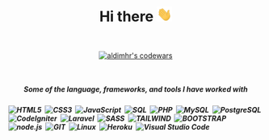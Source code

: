 <h1 align="center">Hi there <img src="https://raw.githubusercontent.com/ABSphreak/ABSphreak/master/gifs/Hi.gif" width="30px"></h1>

<br />


<p align="center">
<a href="https://www.codewars.com/users/aldimhr">
  <img align="center" alt="aldimhr's codewars" src="https://cdn.jsdelivr.net/npm/simple-icons@3.0.1/icons/codewars.svg" height="30" width="40"  />
</a>
</p>
<br />

<p align="center">
<h5 align="center">Some of the language, frameworks, and tools I have worked with<h5>
</p>


![HTML5](https://img.shields.io/badge/-HTML5-000000?style=flat&logo=HTML5)&nbsp;
![CSS3](https://img.shields.io/badge/-CSS3-000000?style=flat&logo=CSS3)&nbsp;
![JavaScript](https://img.shields.io/badge/-JavaScript-000000?style=flat&logo=javascript)&nbsp;
![SQL](https://img.shields.io/badge/-SQL-000000?style=flat&logo=MySQL)&nbsp;
![PHP](https://img.shields.io/badge/-PHP-000000?style=flat&logo=php)&nbsp;
![MySQL](https://img.shields.io/badge/-MySQL-000000?style=flat&logo=MySQL)&nbsp;
![PostgreSQL](https://img.shields.io/badge/-PostgreSQL-000000?style=flat&logo=postgresql)&nbsp;
![CodeIgniter](https://img.shields.io/badge/CodeIgniter-000000?&style=flat&logo=codeigniter)&nbsp;
![Laravel](https://img.shields.io/badge/Laravel-000000?&style=flat&logo=Laravel)&nbsp;
![SASS](https://img.shields.io/badge/-SASS-000000?style=flat&logo=SASS)&nbsp;
![TAILWIND](https://img.shields.io/badge/TailwindCSS-000000.svg?&style=flat&logo=tailwind-css)&nbsp;
![BOOTSTRAP](https://img.shields.io/badge/Bootstrap-000000?&style=flat&logo=bootstrap)&nbsp;
![node.js](https://img.shields.io/badge/Node.js-000000?&style=flat&logo=node.js)&nbsp;
![GIT](https://img.shields.io/badge/git-000000?&style=flat&logo=git)&nbsp;
![Linux](https://img.shields.io/badge/Linux-000000?&style=flat&logo=linux)&nbsp;
![Heroku](https://img.shields.io/badge/Heroku-000000?&style=flat&logo=heroku)&nbsp;
![Visual Studio Code](https://img.shields.io/badge/-Visual%20Studio%20Code-000000?style=flat&logo=visual-studio-code&logoColor=007ACC)&nbsp;


